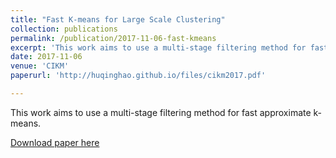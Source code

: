```yaml
---
title: "Fast K-means for Large Scale Clustering"
collection: publications
permalink: /publication/2017-11-06-fast-kmeans 
excerpt: 'This work aims to use a multi-stage filtering method for fast approximate k-means'
date: 2017-11-06
venue: 'CIKM'
paperurl: 'http://huqinghao.github.io/files/cikm2017.pdf'

---
```

This work aims to use a multi-stage filtering method for fast approximate k-means.

[Download paper here](http://huqinghao.github.io/files/cikm2017.pdf)
